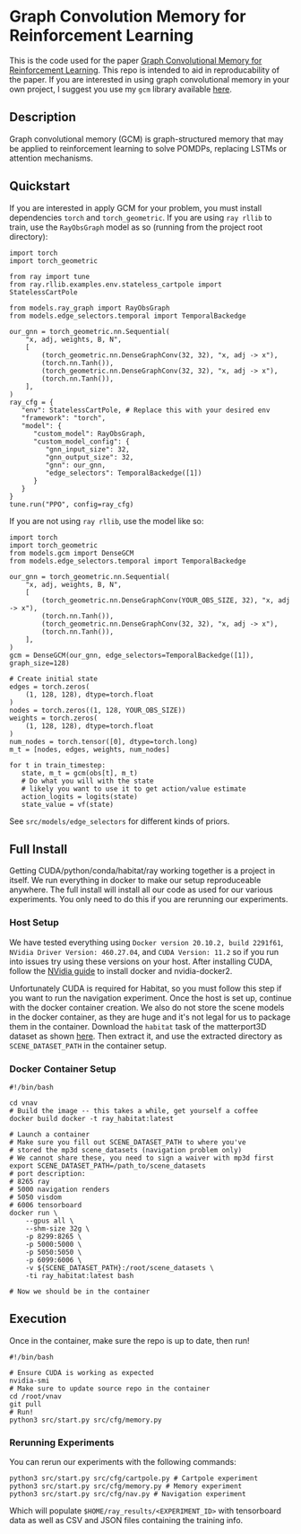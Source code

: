 # Graph Convolution Memory for Reinforcement Learning
This is the code used for the paper [Graph Convolutional Memory for Reinforcement Learning](https://arxiv.org/abs/2106.14117). This repo is intended to aid in reproducability of the paper. If you are interested in using graph convolutional memory in your own project, I suggest you use my `gcm` library available [here](https://github.com/smorad/gcm).  

## Description
Graph convolutional memory (GCM) is graph-structured memory that may be applied to reinforcement learning to solve POMDPs, replacing LSTMs or attention mechanisms.

## Quickstart
If you are interested in apply GCM for your problem, you must install dependencies `torch` and `torch_geometric`. If you are using `ray rllib` to train, use the `RayObsGraph` model as so (running from the project root directory):

```
import torch
import torch_geometric

from ray import tune
from ray.rllib.examples.env.stateless_cartpole import StatelessCartPole

from models.ray_graph import RayObsGraph
from models.edge_selectors.temporal import TemporalBackedge

our_gnn = torch_geometric.nn.Sequential(
    "x, adj, weights, B, N",
    [
        (torch_geometric.nn.DenseGraphConv(32, 32), "x, adj -> x"),
        (torch.nn.Tanh()),
        (torch_geometric.nn.DenseGraphConv(32, 32), "x, adj -> x"),
        (torch.nn.Tanh()),
    ],
)
ray_cfg = {
   "env": StatelessCartPole, # Replace this with your desired env
   "framework": "torch",
   "model": {
      "custom_model": RayObsGraph,
      "custom_model_config": {
         "gnn_input_size": 32,
         "gnn_output_size": 32,
         "gnn": our_gnn,
         "edge_selectors": TemporalBackedge([1])
      }
   }
}
tune.run("PPO", config=ray_cfg)
```

If you are not using `ray rllib`, use the model like so:

```
import torch
import torch_geometric
from models.gcm import DenseGCM
from models.edge_selectors.temporal import TemporalBackedge

our_gnn = torch_geometric.nn.Sequential(
    "x, adj, weights, B, N",
    [
        (torch_geometric.nn.DenseGraphConv(YOUR_OBS_SIZE, 32), "x, adj -> x"),
        (torch.nn.Tanh()),
        (torch_geometric.nn.DenseGraphConv(32, 32), "x, adj -> x"),
        (torch.nn.Tanh()),
    ],
)
gcm = DenseGCM(our_gnn, edge_selectors=TemporalBackedge([1]), graph_size=128)

# Create initial state
edges = torch.zeros(
    (1, 128, 128), dtype=torch.float
)
nodes = torch.zeros((1, 128, YOUR_OBS_SIZE))
weights = torch.zeros(
    (1, 128, 128), dtype=torch.float
)
num_nodes = torch.tensor([0], dtype=torch.long)
m_t = [nodes, edges, weights, num_nodes]

for t in train_timestep:
   state, m_t = gcm(obs[t], m_t)
   # Do what you will with the state
   # likely you want to use it to get action/value estimate
   action_logits = logits(state)
   state_value = vf(state)
```
See `src/models/edge_selectors` for different kinds of priors.
     

## Full Install
Getting CUDA/python/conda/habitat/ray working together is a project in itself. We run everything in docker to make our setup reproduceable anywhere. The full install will install all our code as used for our various experiments. You only need to do this if you are rerunning our experiments.

### Host Setup
We have tested everything using `Docker version 20.10.2, build 2291f61`, `NVidia Driver Version: 460.27.04`, and `CUDA Version: 11.2` so if you run into issues try using these versions on your host. After installing CUDA, follow the [NVidia guide](https://docs.nvidia.com/datacenter/cloud-native/container-toolkit/install-guide.html#docker) to install docker and nvidia-docker2.

Unfortunately CUDA is required for Habitat, so you must follow this step if you want to run the navigation experiment. Once the host is set up, continue with the docker container creation. We also do not store the scene models in the docker container, as they are huge and it's not legal for us to package them in the container. Download the `habitat` task of the matterport3D dataset as shown [here](https://github.com/facebookresearch/habitat-lab#data). Then extract it, and use the extracted directory as `SCENE_DATASET_PATH` in the container setup.

### Docker Container Setup
```
#!/bin/bash

cd vnav
# Build the image -- this takes a while, get yourself a coffee
docker build docker -t ray_habitat:latest

# Launch a container
# Make sure you fill out SCENE_DATASET_PATH to where you've
# stored the mp3d scene_datasets (navigation problem only)
# We cannot share these, you need to sign a waiver with mp3d first
export SCENE_DATASET_PATH=/path_to/scene_datasets
# port description:
# 8265 ray
# 5000 navigation renders
# 5050 visdom
# 6006 tensorboard
docker run \
    --gpus all \
    --shm-size 32g \
    -p 8299:8265 \
    -p 5000:5000 \
    -p 5050:5050 \
    -p 6099:6006 \
    -v ${SCENE_DATASET_PATH}:/root/scene_datasets \
    -ti ray_habitat:latest bash

# Now we should be in the container
```

## Execution
Once in the container, make sure the repo is up to date, then run!

```
#!/bin/bash

# Ensure CUDA is working as expected
nvidia-smi
# Make sure to update source repo in the container
cd /root/vnav
git pull
# Run!
python3 src/start.py src/cfg/memory.py
```

### Rerunning Experiments
You can rerun our experiments with the following commands:
```
python3 src/start.py src/cfg/cartpole.py # Cartpole experiment
python3 src/start.py src/cfg/memory.py # Memory experiment
python3 src/start.py src/cfg/nav.py # Navigation experiment
```

Which will populate `$HOME/ray_results/<EXPERIMENT_ID>` with tensorboard data as well as CSV and JSON files containing the training info.
